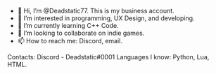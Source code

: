 - 👋 Hi, I’m @Deadstatic77. This is my business account.
- 👀 I’m interested in programming, UX Design, and developing.
- 🌱 I’m currently learning C++ Code.
- 💞️ I’m looking to collaborate on indie games.
- 📫 How to reach me: Discord, email.

Contacts:
Discord - Deadstatic#0001
Languages I know: Python, Lua, HTML.
<!---
Deadstatic77/Deadstatic77 is a ✨ special ✨ repository because its `README.md` (this file) appears on your GitHub profile.
You can click the Preview link to take a look at your changes.
--->
